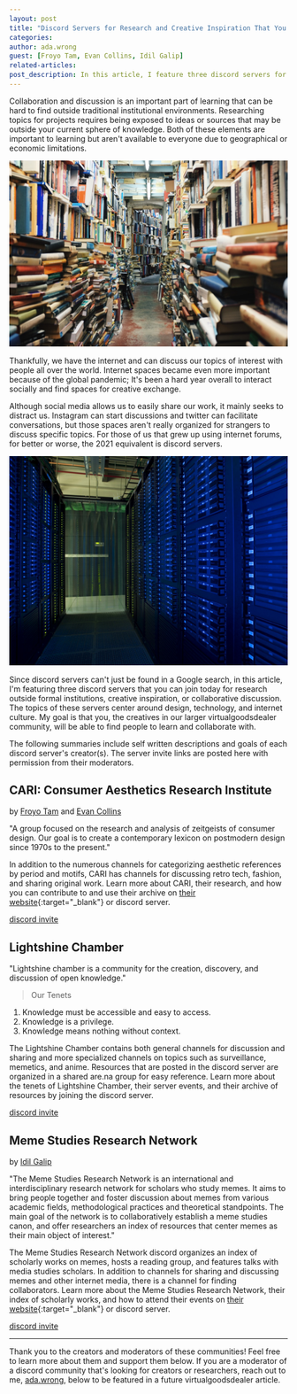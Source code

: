 ```yaml
---
layout: post
title: "Discord Servers for Research and Creative Inspiration That You Can Join Today"
categories:
author: ada.wrong
guest: [Froyo Tam, Evan Collins, Idil Galip]
related-articles:
post_description: In this article, I feature three discord servers for research outside formal institutions, creative inspiration, or collaborative discussion. My goal is that you, the creatives in our larger virtualgoodsdealer community, will be able to find people to learn and collaborate with.
---
```


Collaboration and discussion is an important part of learning that can be hard to find outside traditional institutional environments. Researching topics for projects requires being exposed to ideas or sources that may be outside your current sphere of knowledge. Both of these elements are important to learning but aren't available to everyone due to geographical or economic limitations.

![image of piles of books from wikimedia commons](/assets/post_media/2021-11-8-discord-servers-for-research-and-creative-inspiration/books.jpg)

Thankfully, we have the internet and can discuss our topics of interest with people all over the world. Internet spaces became even more important because of the global pandemic; It's been a hard year overall to interact socially and find spaces for creative exchange.

Although social media allows us to easily share our work, it mainly seeks to distract us. Instagram can start discussions and twitter can facilitate conversations, but those spaces aren't really organized for strangers to discuss specific topics. For those of us that grew up using internet forums, for better or worse, the 2021 equivalent is discord servers.

![image of computing center from US government](/assets/post_media/2021-11-8-discord-servers-for-research-and-creative-inspiration/server.jpg)

Since discord servers can't just be found in a Google search, in this article, I'm featuring three discord servers that you can join today for research outside formal institutions, creative inspiration, or collaborative discussion. The topics of these servers center around design, technology, and internet culture. My goal is that you, the creatives in our larger virtualgoodsdealer community, will be able to find people to learn and collaborate with.

The following summaries include self written descriptions and goals of each discord server's creator(s). The server invite links are posted here with permission from their moderators.

## CARI: Consumer Aesthetics Research Institute
by [Froyo Tam](/creatordirectory/froyotam) and [Evan Collins](/creatordirectory/evancollins)

"A group focused on the research and analysis of zeitgeists of consumer design. Our goal is to create a contemporary lexicon on postmodern design since 1970s to the present."

In addition to the numerous channels for categorizing aesthetic references by period and motifs, CARI has channels for discussing retro tech, fashion, and sharing original work.
Learn more about CARI, their research, and how you can contribute to and use their archive on [their website](https://cari.institute/){:target="_blank"} or discord server.

<a href="https://discord.gg/cari" class="btn btn-primary mb-5" target="_blank">discord invite</a>

## Lightshine Chamber

"Lightshine chamber is a community for the creation, discovery, and discussion of open knowledge."

>Our Tenets
1. Knowledge must be accessible and easy to access.
2. Knowledge is a privilege.
3. Knowledge means nothing without context.

The Lightshine Chamber contains both general channels for discussion and sharing and more specialized channels on topics such as surveillance, memetics, and anime. Resources that are posted in the discord server are organized in a shared are.na group for easy reference. Learn more about the tenets of Lightshine Chamber, their server events, and their archive of resources by joining the discord server.

<a href="https://discord.gg/fC4pbX6Wz4" class="btn btn-primary mb-5" target="_blank">discord invite</a>


## Meme Studies Research Network
by [Idil Galip](/creatordirectory/idilgalip)

"The Meme Studies Research Network is an international and interdisciplinary research network for scholars who study memes. It aims to bring people together and foster discussion about memes from various academic fields, methodological practices and theoretical standpoints. The main goal of the network is to collaboratively establish a meme studies canon, and offer researchers an index of resources that center memes as their main object of interest."

The Meme Studies Research Network discord organizes an index of scholarly works on memes, hosts a reading group, and features talks with media studies scholars. In addition to channels for sharing and discussing memes and other internet media, there is a channel for finding collaborators. Learn more about the Meme Studies Research Network, their index of scholarly works, and how to attend their events on [their website](https://memestudiesrn.wordpress.com/){:target="_blank"} or discord server.

<a href="https://discord.gg/Sg8R8ZvCz5" class="btn btn-primary" target="_blank">discord invite</a>

---
Thank you to the creators and moderators of these communities! Feel free to learn more about them and support them below. If you are a moderator of a discord community that's looking for creators or researchers, reach out to me, [ada.wrong](/creatordirectory/adawrong), below to be featured in a future virtualgoodsdealer article.